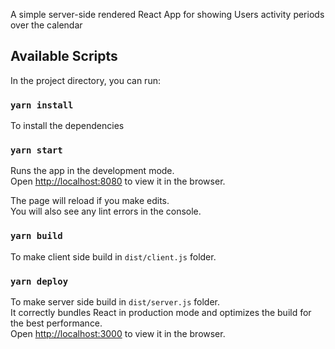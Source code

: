 A simple server-side rendered React App for showing Users activity periods over the calendar

## Available Scripts

In the project directory, you can run:

### `yarn install`
To install the dependencies

### `yarn start`

Runs the app in the development mode.<br>
Open [http://localhost:8080](http://localhost:8080) to view it in the browser.

The page will reload if you make edits.<br>
You will also see any lint errors in the console.

### `yarn build`

To make client side build in `dist/client.js` folder.<br>

### `yarn deploy`

To make server side build in `dist/server.js` folder.<br>
It correctly bundles React in production mode and optimizes the build for the best performance.<br>
Open [http://localhost:3000](http://localhost:3000) to view it in the browser.